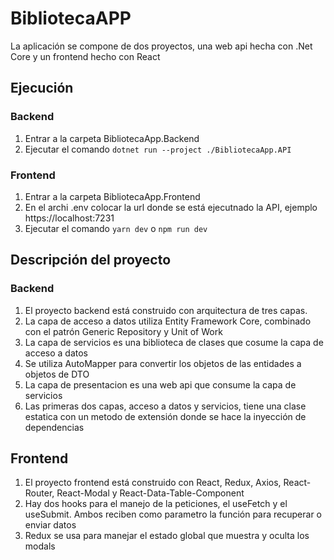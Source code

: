 # BibliotecaAPP
La aplicación se compone de dos proyectos, una web api hecha con .Net Core y un frontend hecho con React

## Ejecución

### Backend
1. Entrar a la carpeta BibliotecaApp.Backend
2. Ejecutar el comando `dotnet run --project ./BibliotecaApp.API`

### Frontend
1. Entrar a la carpeta BibliotecaApp.Frontend
2. En el archi .env colocar la url donde se está ejecutnado la API, ejemplo https://localhost:7231
3. Ejecutar el comando `yarn dev` o `npm run dev`

## Descripción del proyecto

### Backend
1. El proyecto backend está construido con arquitectura de tres capas.
2. La capa de acceso a datos utiliza Entity Framework Core, combinado con el patrón Generic Repository y Unit of Work
3. La capa de servicios es una biblioteca de clases que cosume la capa de acceso a datos
3. Se utiliza AutoMapper para convertir los objetos de las entidades a objetos de DTO
4. La capa de presentacion es una web api que consume la capa de servicios
5. Las primeras dos capas, acceso a datos y servicios, tiene una clase estatica con un metodo de extensión donde se hace la inyección de dependencias

## Frontend
1. El proyecto frontend está construido con React, Redux, Axios, React-Router, React-Modal y React-Data-Table-Component
2. Hay dos hooks para el manejo de la peticiones, el useFetch y el useSubmit. Ambos reciben como parametro la función para recuperar o enviar datos
3. Redux se usa para manejar el estado global que muestra y oculta los modals

